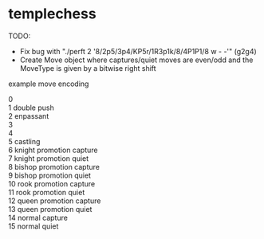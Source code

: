 # templechess

TODO:

- Fix bug with "./perft 2 '8/2p5/3p4/KP5r/1R3p1k/8/4P1P1/8 w - -'" (g2g4)
- Create Move object where captures/quiet moves are even/odd and the MoveType
  is given by a bitwise right shift

example move encoding

0  
1 double push  
2 enpassant  
3  
4  
5 castling  
6 knight promotion capture  
7 knight promotion quiet  
8 bishop promotion capture  
9 bishop promotion quiet  
10 rook promotion capture  
11 rook promotion quiet  
12 queen promotion capture  
13 queen promotion quiet  
14 normal capture  
15 normal quiet  
